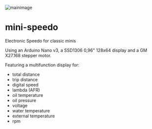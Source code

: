 ![mainimage](https://github.com/jack-union/mini-speedo/blob/master/images/main.png)

# mini-speedo
Electronic Speedo for classic minis

Using an Arduino Nano v3, a SSD1306 0,96" 128x64 display and a GM X27.168 stepper motor.

Featuring a multifunction display for:
* total distance
* trip distance
* digital speed
* lambda (AFR)
* oil temperature
* oil pressure
* voltage
* water temperature
* external temperature
* rpm
